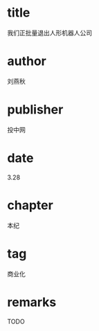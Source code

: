 # title
我们正批量退出人形机器人公司

# author
刘燕秋

# publisher
投中网

# date
3.28

# chapter
本纪

# tag
商业化

# remarks
TODO
